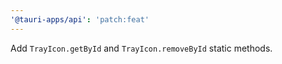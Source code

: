 ```yaml
---
'@tauri-apps/api': 'patch:feat'
---
```


Add `TrayIcon.getById` and `TrayIcon.removeById` static methods.
